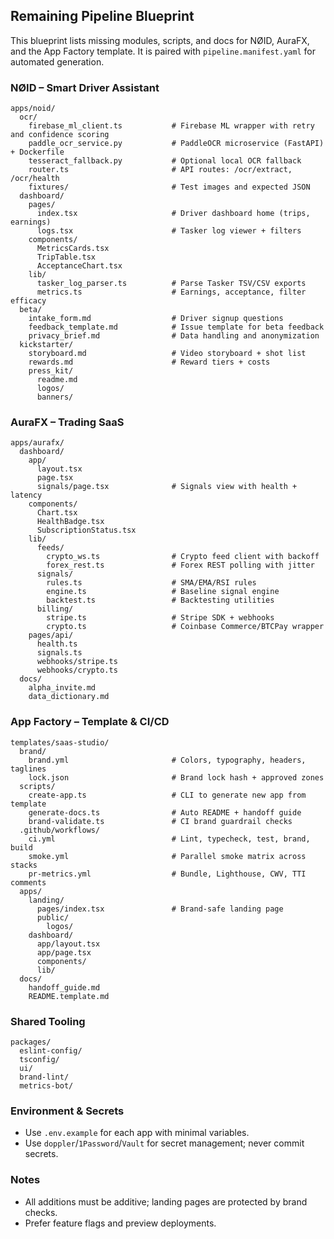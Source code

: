 ## Remaining Pipeline Blueprint

This blueprint lists missing modules, scripts, and docs for NØID, AuraFX, and the App Factory template. It is paired with `pipeline.manifest.yaml` for automated generation.

### NØID – Smart Driver Assistant

```
apps/noid/
  ocr/
    firebase_ml_client.ts           # Firebase ML wrapper with retry and confidence scoring
    paddle_ocr_service.py           # PaddleOCR microservice (FastAPI) + Dockerfile
    tesseract_fallback.py           # Optional local OCR fallback
    router.ts                       # API routes: /ocr/extract, /ocr/health
    fixtures/                       # Test images and expected JSON
  dashboard/
    pages/
      index.tsx                     # Driver dashboard home (trips, earnings)
      logs.tsx                      # Tasker log viewer + filters
    components/
      MetricsCards.tsx
      TripTable.tsx
      AcceptanceChart.tsx
    lib/
      tasker_log_parser.ts          # Parse Tasker TSV/CSV exports
      metrics.ts                    # Earnings, acceptance, filter efficacy
  beta/
    intake_form.md                  # Driver signup questions
    feedback_template.md            # Issue template for beta feedback
    privacy_brief.md                # Data handling and anonymization
  kickstarter/
    storyboard.md                   # Video storyboard + shot list
    rewards.md                      # Reward tiers + costs
    press_kit/
      readme.md
      logos/
      banners/
```

### AuraFX – Trading SaaS

```
apps/aurafx/
  dashboard/
    app/
      layout.tsx
      page.tsx
      signals/page.tsx              # Signals view with health + latency
    components/
      Chart.tsx
      HealthBadge.tsx
      SubscriptionStatus.tsx
    lib/
      feeds/
        crypto_ws.ts                # Crypto feed client with backoff
        forex_rest.ts               # Forex REST polling with jitter
      signals/
        rules.ts                    # SMA/EMA/RSI rules
        engine.ts                   # Baseline signal engine
        backtest.ts                 # Backtesting utilities
      billing/
        stripe.ts                   # Stripe SDK + webhooks
        crypto.ts                   # Coinbase Commerce/BTCPay wrapper
    pages/api/
      health.ts
      signals.ts
      webhooks/stripe.ts
      webhooks/crypto.ts
  docs/
    alpha_invite.md
    data_dictionary.md
```

### App Factory – Template & CI/CD

```
templates/saas-studio/
  brand/
    brand.yml                       # Colors, typography, headers, taglines
    lock.json                       # Brand lock hash + approved zones
  scripts/
    create-app.ts                   # CLI to generate new app from template
    generate-docs.ts                # Auto README + handoff guide
    brand-validate.ts               # CI brand guardrail checks
  .github/workflows/
    ci.yml                          # Lint, typecheck, test, brand, build
    smoke.yml                       # Parallel smoke matrix across stacks
    pr-metrics.yml                  # Bundle, Lighthouse, CWV, TTI comments
  apps/
    landing/
      pages/index.tsx               # Brand-safe landing page
      public/
        logos/
    dashboard/
      app/layout.tsx
      app/page.tsx
      components/
      lib/
  docs/
    handoff_guide.md
    README.template.md
```

### Shared Tooling

```
packages/
  eslint-config/
  tsconfig/
  ui/
  brand-lint/
  metrics-bot/
```

### Environment & Secrets
- Use `.env.example` for each app with minimal variables.
- Use `doppler`/`1Password`/`Vault` for secret management; never commit secrets.

### Notes
- All additions must be additive; landing pages are protected by brand checks.
- Prefer feature flags and preview deployments.